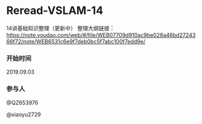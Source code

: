 # Reread-VSLAM-14
14讲基础知识整理（更新中）
整理大纲链接：https://note.youdao.com/web/#/file/WEB07709d910ac9be028a46bd2724366f72/note/WEB6531c6e9f7deb0bc5f7abc100f7edd9e/

### 开始时间

2019.09.03

### 参与人

@QZ653976

@xiaoyu2729
